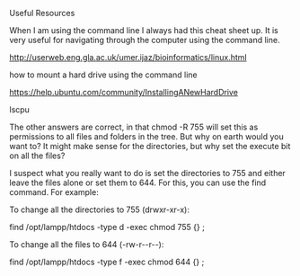 Useful Resources

When I am using the command line I always had this cheat sheet up. It is very useful for navigating through the computer using the command line.

http://userweb.eng.gla.ac.uk/umer.ijaz/bioinformatics/linux.html


how to mount a hard drive using the command line

https://help.ubuntu.com/community/InstallingANewHardDrive


lscpu



The other answers are correct, in that chmod -R 755 will set this as permissions to all files and folders in the tree. But why on earth would you want to? It might make sense for the directories, but why set the execute bit on all the files?

I suspect what you really want to do is set the directories to 755 and either leave the files alone or set them to 644. For this, you can use the find command. For example:

To change all the directories to 755 (drwxr-xr-x):

find /opt/lampp/htdocs -type d -exec chmod 755 {} \;

To change all the files to 644 (-rw-r--r--):

find /opt/lampp/htdocs -type f -exec chmod 644 {} \;


